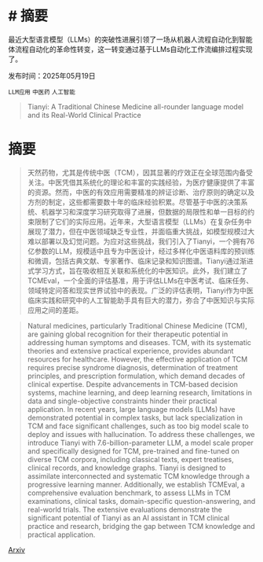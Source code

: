 # # 摘要
最近大型语言模型（LLMs）的突破性进展引领了一场从机器人流程自动化到智能体流程自动化的革命性转变，这一转变通过基于LLMs自动化工作流编排过程实现了。

发布时间：2025年05月19日

`LLM应用` `中医药` `人工智能`

> Tianyi: A Traditional Chinese Medicine all-rounder language model and its Real-World Clinical Practice

# 摘要

> 天然药物，尤其是传统中医（TCM），因其显著的疗效正在全球范围内备受关注。中医凭借其系统化的理论和丰富的实践经验，为医疗健康提供了丰富的资源。然而，中医的有效应用需要精准的辨证诊断、治疗原则的确定以及方剂的制定，这些都需要数十年的临床经验积累。尽管基于中医的决策系统、机器学习和深度学习研究取得了进展，但数据的局限性和单一目标的约束限制了它们的实际应用。近年来，大型语言模型（LLMs）在复杂任务中展现了潜力，但在中医领域缺乏专业性，并面临重大挑战，如模型规模过大难以部署以及幻觉问题。为应对这些挑战，我们引入了Tianyi，一个拥有76亿参数的LLM，规模适中且专为中医设计，经过多样化中医语料库的预训练和微调，包括古典文献、专家著作、临床记录和知识图谱。Tianyi通过渐进式学习方式，旨在吸收相互关联和系统化的中医知识。此外，我们建立了TCMEval，一个全面的评估基准，用于评估LLMs在中医考试、临床任务、领域特定问答和现实世界试验中的表现。广泛的评估表明，Tianyi作为中医临床实践和研究中的人工智能助手具有巨大的潜力，弥合了中医知识与实际应用之间的差距。

> Natural medicines, particularly Traditional Chinese Medicine (TCM), are gaining global recognition for their therapeutic potential in addressing human symptoms and diseases. TCM, with its systematic theories and extensive practical experience, provides abundant resources for healthcare. However, the effective application of TCM requires precise syndrome diagnosis, determination of treatment principles, and prescription formulation, which demand decades of clinical expertise. Despite advancements in TCM-based decision systems, machine learning, and deep learning research, limitations in data and single-objective constraints hinder their practical application. In recent years, large language models (LLMs) have demonstrated potential in complex tasks, but lack specialization in TCM and face significant challenges, such as too big model scale to deploy and issues with hallucination. To address these challenges, we introduce Tianyi with 7.6-billion-parameter LLM, a model scale proper and specifically designed for TCM, pre-trained and fine-tuned on diverse TCM corpora, including classical texts, expert treatises, clinical records, and knowledge graphs. Tianyi is designed to assimilate interconnected and systematic TCM knowledge through a progressive learning manner. Additionally, we establish TCMEval, a comprehensive evaluation benchmark, to assess LLMs in TCM examinations, clinical tasks, domain-specific question-answering, and real-world trials. The extensive evaluations demonstrate the significant potential of Tianyi as an AI assistant in TCM clinical practice and research, bridging the gap between TCM knowledge and practical application.

[Arxiv](https://arxiv.org/abs/2505.13156)